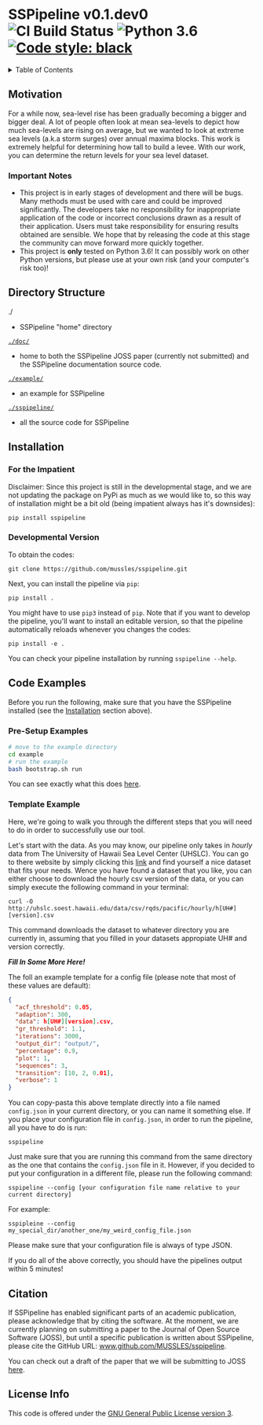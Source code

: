 <!-- markdownlint-disable MD033 -->
<!-- markdownlint-disable MD022 -->

# SSPipeline v0.1.dev0 ![CI Build Status](https://img.shields.io/travis/MUSSLES/sspipeline/master.svg?style=flat-square&label=CI) ![Python 3.6](https://img.shields.io/badge/Python-3.6-blue.svg?style=flat-square) [![Code style: black](https://img.shields.io/badge/Code%20Style-black-000000.svg?style=flat-square)](https://github.com/ambv/black)

<details><summary>Table of Contents</summary>

- [Motivation](#motivation)
  - [Important Notes](#important-notes)
- [Directory Structure](#directory-structure)
- [Installation](#installation)
  - [For the Impatient](#for-the-impatient)
  - [Developmental Version](#developmental-version)
- [Code Examples](#code-examples)
  - [Pre-Setup Examples](#pre-setup-examples)
  - [Template Example](#template-example)
- [Citation](#citation)
- [License Info](#license-info)

</details>

## Motivation

For a while now, sea-level rise has been gradually becoming a bigger and bigger deal. A lot of people often look at mean sea-levels to depict how much sea-levels are rising on average, but we wanted to look at extreme sea levels (a.k.a storm surges) over annual maxima blocks. This work is extremely helpful for determining how tall to build a levee. With our work, you can determine the return levels for your sea level dataset.

### Important Notes

- This project is in early stages of development and there will be bugs. Many methods must be used with care and could be improved significantly. The developers take no responsibility for inappropriate application of the code or incorrect conclusions drawn as a result of their application. Users must take responsibility for ensuring results obtained are sensible. We hope that by releasing the code at this stage the community can move forward more quickly together.
- This project is **only** tested on Python 3.6! It can possibly work on other Python versions, but please use at your own risk (and your computer's risk too)!

## Directory Structure

./

- SSPipeline "home" directory

[`./doc/`](doc)

- home to both the SSPipeline JOSS paper (currently not submitted) and the SSPipeline documentation source code.

[`./example/`](example#readme)

- an example for SSPipeline

[`./sspipeline/`](sspipeline#readme)

- all the source code for SSPipeline

## Installation

### For the Impatient

Disclaimer: Since this project is still in the developmental stage, and we are not updating the package on PyPi as much as we would like to, so this way of installation might be a bit old (being impatient always has it's downsides):

    pip install sspipeline

### Developmental Version

To obtain the codes:

    git clone https://github.com/mussles/sspipeline.git

Next, you can install the pipeline via `pip`:

    pip install .

You might have to use `pip3` instead of `pip`. Note that if you want to develop the pipeline, you'll want to install an editable version, so that the pipeline automatically reloads whenever you changes the codes:

    pip install -e .

You can check your pipeline installation by running `sspipeline --help`.

## Code Examples

Before you run the following, make sure that you have the SSPipeline installed (see the [Installation](#installation) section above).

### Pre-Setup Examples

```sh
# move to the example directory
cd example
# run the example
bash bootstrap.sh run
```

You can see exactly what this does [here](example#readme).

### Template Example

Here, we're going to walk you through the different steps that you will need to do in order to successfully use our tool.

Let's start with the data. As you may know, our pipeline only takes in _hourly_ data from The University of Hawaii Sea Level Center (UHSLC). You can go to there website by simply clicking this [link](https://uhslc.soest.hawaii.edu/data/?rq) and find yourself a nice dataset that fits your needs. Wence you have found a dataset that you like, you can either choose to download the hourly csv version of the data, or you can simply execute the following command in your terminal:

    curl -O http://uhslc.soest.hawaii.edu/data/csv/rqds/pacific/hourly/h[UH#][version].csv

This command downloads the dataset to whatever directory you are currently in, assuming that you filled in your datasets appropiate UH# and version correctly.

**_Fill In Some More Here!_**

The foll an example template for a config file (please note that most of these values are default):

```json
{
  "acf_threshold": 0.05,
  "adaption": 300,
  "data": h[UH#][version].csv,
  "gr_threshold": 1.1,
  "iterations": 3000,
  "output_dir": "output/",
  "percentage": 0.9,
  "plot": 1,
  "sequences": 3,
  "transition": [10, 2, 0.01],
  "verbose": 1
}
```

You can copy-pasta this above template directly into a file named `config.json` in your current directory, or you can name it something else. If you place your configuration file in `config.json`, in order to run the pipeline, all you have to do is run:

    sspipeline

Just make sure that you are running this command from the same directory as the one that contains the `config.json` file in it. However, if you decided to put your configuration in a different file, please run the following command:

    sspipeline --config [your configuration file name relative to your current directory]

For example:

    sspipleine --config my_special_dir/another_one/my_weird_config_file.json

Please make sure that your configuration file is always of type JSON.

If you do all of the above correctly, you should have the pipelines output within 5 minutes!

## Citation

If SSPipeline has enabled significant parts of an academic publication, please acknowledge that by citing the software. At the moment, we are currently planning on submitting a paper to the Journal of Open Source Software (JOSS), but until a specific publication is written about SSPipeline, please cite the GitHub URL: www.github.com/MUSSLES/sspipeline.

You can check out a draft of the paper that we will be submitting to JOSS [here](doc/joss_paper/paper.pdf).

## License Info

This code is offered under the [GNU General Public License version 3](LICENSE).
